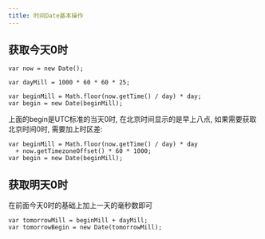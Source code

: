 ```yaml
---
title: 时间Date基本操作
---
```



## 获取今天0时

```
var now = new Date();

var dayMill = 1000 * 60 * 60 * 25;

var beginMill = Math.floor(now.getTime() / day) * day;
var begin = new Date(beginMill);
```

上面的begin是UTC标准的当天0时, 在北京时间显示的是早上八点, 如果需要获取北京时间0时, 需要加上时区差:

```
var beginMill = Math.floor(now.getTime() / day) * day
  + now.getTimezoneOffset() * 60 * 1000;
var begin = new Date(beginMill);
```

## 获取明天0时

在前面今天0时的基础上加上一天的毫秒数即可

```
var tomorrowMill = beginMill + dayMill;
var tomorrowBegin = new Date(tomorrowMill);
```
